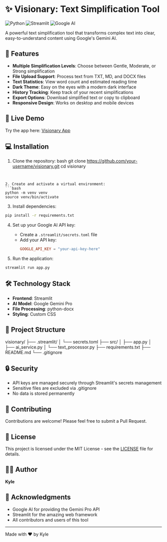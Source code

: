 # ✨ Visionary: Text Simplification Tool

![Python](https://img.shields.io/badge/Python-3.8+-blue.svg)
![Streamlit](https://img.shields.io/badge/Streamlit-1.32.0+-red.svg)
![Google AI](https://img.shields.io/badge/Google%20AI-Gemini-yellow.svg)

A powerful text simplification tool that transforms complex text into clear, easy-to-understand content using Google's Gemini AI.

## 🌟 Features

- **Multiple Simplification Levels**: Choose between Gentle, Moderate, or Strong simplification
- **File Upload Support**: Process text from TXT, MD, and DOCX files
- **Text Statistics**: View word count and estimated reading time
- **Dark Theme**: Easy on the eyes with a modern dark interface
- **History Tracking**: Keep track of your recent simplifications
- **Export Options**: Download simplified text or copy to clipboard
- **Responsive Design**: Works on desktop and mobile devices

## 🚀 Live Demo

Try the app here: [Visionary App](your-streamlit-url-here)

## 💻 Installation

1. Clone the repository: 
bash
git clone https://github.com/your-username/visionary.git
cd visionary
```


2. Create and activate a virtual environment:
```bash
python -m venv venv
source venv/bin/activate
```

3. Install dependencies:
```bash
pip install -r requirements.txt
```


4. Set up your Google AI API key:
   - Create a `.streamlit/secrets.toml` file
   - Add your API key:
     ```toml
     GOOGLE_API_KEY = "your-api-key-here"
     ```

5. Run the application:
```bash
streamlit run app.py
```


## 🛠️ Technology Stack

- **Frontend**: Streamlit
- **AI Model**: Google Gemini Pro
- **File Processing**: python-docx
- **Styling**: Custom CSS

## 📁 Project Structure

visionary/
├── .streamlit/
│ └── secrets.toml
├── src/
│ ├── app.py
│ ├── ai_service.py
│ └── text_processor.py
├── requirements.txt
├── README.md
└── .gitignore


## 🔒 Security

- API keys are managed securely through Streamlit's secrets management
- Sensitive files are excluded via .gitignore
- No data is stored permanently

## 🤝 Contributing

Contributions are welcome! Please feel free to submit a Pull Request.

## 📝 License

This project is licensed under the MIT License - see the [LICENSE](LICENSE) file for details.

## 👨‍💻 Author

**Kyle**

## 🙏 Acknowledgments

- Google AI for providing the Gemini Pro API
- Streamlit for the amazing web framework
- All contributors and users of this tool

---
Made with ❤️ by Kyle